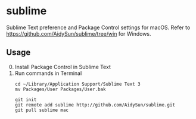 # sublime

Sublime Text preference and Package Control settings for macOS.
Refer to https://github.com/AidySun/sublime/tree/win for Windows.

## Usage
0. Install Package Control in Sublime Text
1. Run commands in Terminal
    ```
    cd ~/Library/Application Support/Sublime Text 3
    mv Packages/User Packages/User.bak
    
    git init
    git remote add sublime http://github.com/AidySun/sublime.git
    git pull sublime mac
    ```

